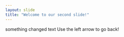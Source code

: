 ```yaml
---
layout: slide
title: "Welcome to our second slide!"
---
```

something changed text
Use the left arrow to go back!
